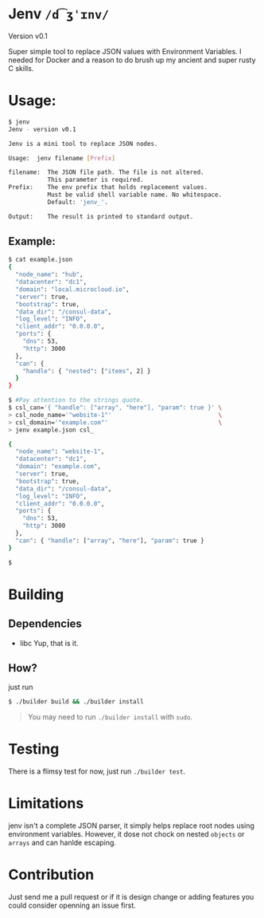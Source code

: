 # Jenv `/d͡ʒˈɪnv/`
Version v0.1 

Super simple tool to replace JSON values with Environment Variables. I needed for Docker and a reason to do brush up my ancient and super rusty C skills.


# Usage:

```sh
$ jenv 
Jenv - version v0.1

Jenv is a mini tool to replace JSON nodes.

Usage:  jenv filename [Prefix]

filename:  The JSON file path. The file is not altered.
           This parameter is required.
Prefix:    The env prefix that holds replacement values.
           Must be valid shell variable name. No whitespace.
           Default: 'jenv_'.

Output:    The result is printed to standard output.

```
## Example:

```sh
$ cat example.json 
{
  "node_name": "hub",
  "datacenter": "dc1",
  "domain": "local.microcloud.io",
  "server": true,
  "bootstrap": true,
  "data_dir": "/consul-data",
  "log_level": "INFO",
  "client_addr": "0.0.0.0",
  "ports": {
    "dns": 53,
    "http": 3000
  },
  "can": {
    "handle": { "nested": ["items", 2] }
  }
}

$ #Pay attention to the strings quote.
$ csl_can='{ "handle": ["array", "here"], "param": true }' \
> csl_node_name='"website-1"'                              \
> csl_domain='"example.com"'                               \
> jenv example.json csl_

{
  "node_name": "website-1",
  "datacenter": "dc1",
  "domain": "example.com",
  "server": true,
  "bootstrap": true,
  "data_dir": "/consul-data",
  "log_level": "INFO",
  "client_addr": "0.0.0.0",
  "ports": {
    "dns": 53,
    "http": 3000
  },
  "can": { "handle": ["array", "here"], "param": true }
}

$ 
```

# Building

## Dependencies
* libc
Yup, that is it.

## How?
just run 
```sh
$ ./builder build && ./builder install
```
> You may need to run `./builder install` with `sudo`.

# Testing

There is a flimsy test for now, just run `./builder test`.


# Limitations

jenv isn't a complete JSON parser, it simply helps replace root nodes using environment variables.
However, it dose not chock on nested `objects` or `arrays` and can hanlde escaping.


# Contribution
Just send me a pull request or if it is design change or adding features you could consider openning an issue first.

